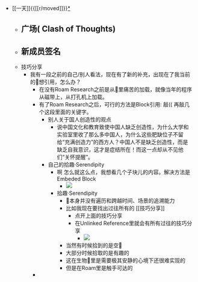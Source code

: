 - [[一天]]{{[[r/moved]]}}[*](((-G0hKwSVW)))
    - 广场( Clash of Thoughts)
        - 
    - 新成员签名
        - 
    - 技巧分享
        - 我有一段之前的自己/别人看法，现在有了新的补充，出现在了我当前的🧠想引用，怎么办？
            - 在没有Roam Research之前是从🧠里痛苦的加载，就像当年的程序从磁带上，从打孔机上加载。
            - 有了Roam Research之后，可行的方法是Block引用: 敲(( 再敲几个这段里面的关键字。
                - 别人关于国人创造性的观点
                    - 说中国文化和教育致使中国人缺乏创造性，为什么大学和实验室里收了那么多中国人，为什么这些肥缺位子不留给“充满创造力”的西方人？中国人不是缺乏创造性，而是缺乏自我意识，这才是症结所在！而这一点却从不见他们“关怀提醒”。
                - 自己的拾趣·Serendipity
                    - 啊 怎么就这么点，我想看几个子块儿的内容。解决方法是Embeded Block
                        - ![](https://firebasestorage.googleapis.com/v0/b/firescript-577a2.appspot.com/o/imgs%2Fapp%2FRoamCN%2FXtp4_-aNQU.png?alt=media&token=55ec4d1c-01fe-4f6a-a5da-f213ee394c3f)
                    - 拾趣·Serendipity
                        - 🧠本身并没有遍历和跨越时间、场景的追溯能力
                        - 比如我现在要找出过往所有的 [[技巧分享]]
                            - 点开上面的技巧分享
                            - 在Unlinked Reference里就会有所有过往的技巧分享
                                - ![](https://firebasestorage.googleapis.com/v0/b/firescript-577a2.appspot.com/o/imgs%2Fapp%2FRoamCN%2FqRbidyTnTX.png?alt=media&token=f2cd76ca-c33b-437a-9ab7-6e7fa5618b75)
                        - 当然有时候拾到的是空🐚
                        - 大部分时候拾取的是有趣的
                        - 这在生物🧠里是需要极其安静的心境下还很难实现的
                        - 但是在Roam里是触手可达的
            - 

